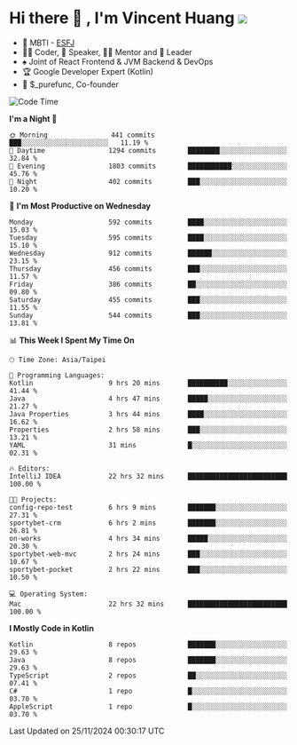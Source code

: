# Hi there 👋 , I'm Vincent Huang ![](https://komarev.com/ghpvc/?username=Jian-Min-Huang)
- 👀 MBTI - [ESFJ](https://www.16personalities.com/esfj-personality)
- 👨‍💻 Coder, 🎤 Speaker, 👨‍🏫 Mentor and 🚀 Leader
- ♠️ Joint of React Frontend & JVM Backend & DevOps
- 🏆 Google Developer Expert (Kotlin)
- 💼 $_purefunc, Co-founder

<!--START_SECTION:waka-->
![Code Time](http://img.shields.io/badge/Code%20Time-4%2C748%20hrs%208%20mins-blue)

**I'm a Night 🦉** 

```text
🌞 Morning                441 commits         ███░░░░░░░░░░░░░░░░░░░░░░   11.19 % 
🌆 Daytime                1294 commits        ████████░░░░░░░░░░░░░░░░░   32.84 % 
🌃 Evening                1803 commits        ███████████░░░░░░░░░░░░░░   45.76 % 
🌙 Night                  402 commits         ███░░░░░░░░░░░░░░░░░░░░░░   10.20 % 
```
📅 **I'm Most Productive on Wednesday** 

```text
Monday                   592 commits         ████░░░░░░░░░░░░░░░░░░░░░   15.03 % 
Tuesday                  595 commits         ████░░░░░░░░░░░░░░░░░░░░░   15.10 % 
Wednesday                912 commits         ██████░░░░░░░░░░░░░░░░░░░   23.15 % 
Thursday                 456 commits         ███░░░░░░░░░░░░░░░░░░░░░░   11.57 % 
Friday                   386 commits         ██░░░░░░░░░░░░░░░░░░░░░░░   09.80 % 
Saturday                 455 commits         ███░░░░░░░░░░░░░░░░░░░░░░   11.55 % 
Sunday                   544 commits         ███░░░░░░░░░░░░░░░░░░░░░░   13.81 % 
```


📊 **This Week I Spent My Time On** 

```text
🕑︎ Time Zone: Asia/Taipei

💬 Programming Languages: 
Kotlin                   9 hrs 20 mins       ██████████░░░░░░░░░░░░░░░   41.44 % 
Java                     4 hrs 47 mins       █████░░░░░░░░░░░░░░░░░░░░   21.27 % 
Java Properties          3 hrs 44 mins       ████░░░░░░░░░░░░░░░░░░░░░   16.62 % 
Properties               2 hrs 58 mins       ███░░░░░░░░░░░░░░░░░░░░░░   13.21 % 
YAML                     31 mins             █░░░░░░░░░░░░░░░░░░░░░░░░   02.31 % 

🔥 Editors: 
IntelliJ IDEA            22 hrs 32 mins      █████████████████████████   100.00 % 

🐱‍💻 Projects: 
config-repo-test         6 hrs 9 mins        ███████░░░░░░░░░░░░░░░░░░   27.31 % 
sportybet-crm            6 hrs 2 mins        ███████░░░░░░░░░░░░░░░░░░   26.81 % 
on-works                 4 hrs 34 mins       █████░░░░░░░░░░░░░░░░░░░░   20.30 % 
sportybet-web-mvc        2 hrs 24 mins       ███░░░░░░░░░░░░░░░░░░░░░░   10.67 % 
sportybet-pocket         2 hrs 22 mins       ███░░░░░░░░░░░░░░░░░░░░░░   10.50 % 

💻 Operating System: 
Mac                      22 hrs 32 mins      █████████████████████████   100.00 % 
```

**I Mostly Code in Kotlin** 

```text
Kotlin                   8 repos             ███████░░░░░░░░░░░░░░░░░░   29.63 % 
Java                     8 repos             ███████░░░░░░░░░░░░░░░░░░   29.63 % 
TypeScript               2 repos             ██░░░░░░░░░░░░░░░░░░░░░░░   07.41 % 
C#                       1 repo              █░░░░░░░░░░░░░░░░░░░░░░░░   03.70 % 
AppleScript              1 repo              █░░░░░░░░░░░░░░░░░░░░░░░░   03.70 % 
```




 Last Updated on 25/11/2024 00:30:17 UTC
<!--END_SECTION:waka-->
